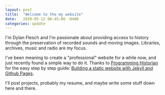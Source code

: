 ```yaml
---
layout: post
title:  "Welcome to the my website"
date:   2020-05-12 08:45:00 -0400
categories: update
---
```

I'm Dylan Flesch and I'm passionate about providing access to history through the preservation of recorded sounds and moving images. Libraries, archives, music and radio are my focus.

I've been meaning to create a "professional" website for a while now, and just recently found a simple way to do it. Thanks to [Programming Historian](https://programminghistorian.org) for the easy step by step guide: [Building a static website with Jekyll and Github Pages](https://programminghistorian.org/en/lessons/building-static-sites-with-jekyll-github-pages). 

I'll post projects, probably my resume, and maybe write some stuff down here and there.

